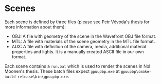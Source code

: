 # Scenes

Each scene is defined by three files (please see Petr Vévoda's thesis for more
information about them):

* OBJ: A file with geometry of the scene in the Wavefront OBJ file format.
* MTL: A file with materials of the scene geometry in the MTL file format.
* AUX: A file with definition of the camera, media, additional material
  properties and lights. It is a manually created ASCII file in our own format.

Each scene contains a `run.bat` which is used to render the scenes in Nol
Moonen's thesis. These batch files expect `gpuupbp.exe`
at `gpuupbp\cmake-build-release\bin\gpuupbp.exe`.